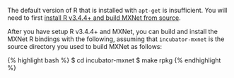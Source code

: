 The default version of R that is installed with `apt-get` is insufficient. You will need
to first [install R v3.4.4+ and build MXNet from source](ubuntu_setup.html#install-the-mxnet-package-for-r).

After you have setup R v3.4.4+ and MXNet, you can build and install the MXNet R bindings with the following, assuming that `incubator-mxnet` is the source directory you used to build MXNet as follows:

{% highlight bash %}
$ cd incubator-mxnet
$ make rpkg
{% endhighlight %}